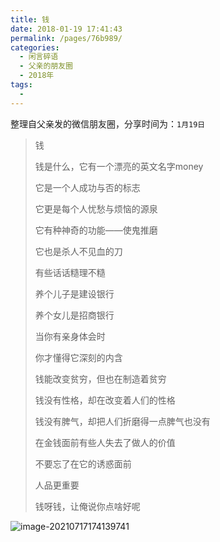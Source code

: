 ```yaml
---
title: 钱
date: 2018-01-19 17:41:43
permalink: /pages/76b989/
categories:
  - 闲言碎语
  - 父亲的朋友圈
  - 2018年
tags:
  - 
---
```

整理自父亲发的微信朋友圈，分享时间为：`1月19日`

> 钱
>
> 钱是什么，它有一个漂亮的英文名字money
>
> 它是一个人成功与否的标志
>
> 
>
> 它更是每个人忧愁与烦恼的源泉
>
> 它有种神奇的功能——使鬼推磨
>
> 它也是杀人不见血的刀
>
> 有些话话糙理不糙
>
> 养个儿子是建设银行
>
> 养个女儿是招商银行
>
> 当你有亲身体会时
>
> 你才懂得它深刻的内含
>
> 
>
> 钱能改变贫穷，但也在制造着贫穷
>
> 钱没有性格，却在改变着人们的性格
>
> 钱没有脾气，却把人们折磨得一点脾气也没有
>
> 在金钱面前有些人失去了做人的价值
>
> 不要忘了在它的诱惑面前
>
> 人品更重要
>
> 钱呀钱，让俺说你点啥好呢

![image-20210717174139741](http://t.eryajf.net/imgs/2021/09/3dbdce34087fcdc4.jpg)
